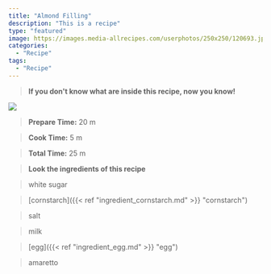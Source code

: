 ```yaml
---
title: "Almond Filling"
description: "This is a recipe"
type: "featured"
image: https://images.media-allrecipes.com/userphotos/250x250/120693.jpg
categories: 
  - "Recipe"
tags: 
  - "Recipe"
---
```



>**If you don't know what are inside this recipe, now you know!**

![](../images/Recipes-Banner.jpg)
> **Prepare Time:** 20 m


> **Cook Time:** 5 m


> **Total Time:** 25 m

> **Look the ingredients of this recipe**

> white sugar

> [cornstarch]({{< ref "ingredient_cornstarch.md" >}} "cornstarch")

> salt

> milk

> [egg]({{< ref "ingredient_egg.md" >}} "egg")

> amaretto

